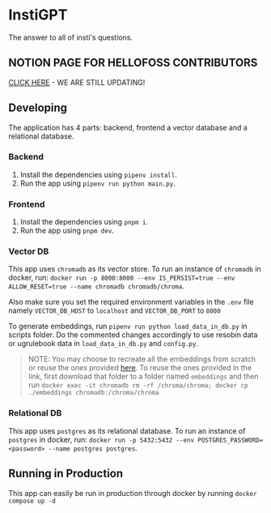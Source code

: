 # InstiGPT

The answer to all of insti's questions.

## NOTION PAGE FOR HELLOFOSS CONTRIBUTORS
[CLICK HERE](https://magical-ornament-602.notion.site/27c83e2bca3f80df826edae7da9e0de7?v=27c83e2bca3f803f9796000c2f66f220&source=copy_link) - WE ARE STILL UPDATING!

## Developing

The application has 4 parts: backend, frontend a vector database and a relational database.

### Backend

1. Install the dependencies using `pipenv install`.
1. Run the app using `pipenv run python main.py`.

### Frontend

1. Install the dependencies using `pnpm i`.
1. Run the app using `pnpm dev`.

### Vector DB

This app uses `chromadb` as its vector store.
To run an instance of `chromadb` in docker, run: `docker run -p 8000:8000 --env IS_PERSIST=true --env ALLOW_RESET=true --name chromadb chromadb/chroma`.

Also make sure you set the required environment variables in the `.env` file namely `VECTOR_DB_HOST` to `localhost` and `VECTOR_DB_PORT` to `8000`

To generate embeddings, run `pipenv run python load_data_in_db.py` in scripts folder. Do the commented changes accordingly to use resobin data or ugrulebook data in `load_data_in_db.py` and `config.py`.

> NOTE: You may choose to recreate all the embeddings from scratch or reuse the ones provided [here](https://drive.google.com/drive/folders/1skG8XsdSPF_W5sfNOyujH408tXCaH5Rb?usp=sharing). To reuse the ones provided in the link, first download that folder to a folder named `embeddings` and then run `docker exec -it chromadb rm -rf /chroma/chroma; docker cp ./embeddings chromadb:/chroma/chroma`

### Relational DB

This app uses `postgres` as its relational database.
To run an instance of `postgres` in docker, run: `docker run -p 5432:5432 --env POSTGRES_PASSWORD=<password> --name postgres postgres`.

## Running in Production

This app can easily be run in production through docker by running `docker compose up -d`
